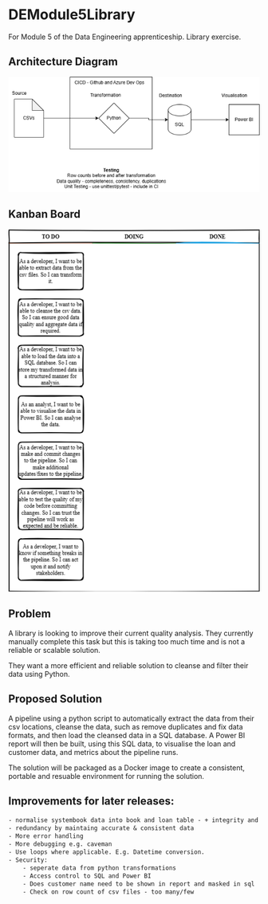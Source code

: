 # DEModule5Library
For Module 5 of the Data Engineering apprenticeship. Library exercise.
## Architecture Diagram
![MVP Diagram](resources/DE5M5Architecture.drawio.png)

## Kanban Board
![Kanban Board](resources/KanbanBoard.png)

## Problem
A library is looking to improve their current quality analysis.
They currently manually complete this task but this is taking too much time and is not a reliable or scalable solution.

They want a more efficient and reliable solution to cleanse and filter their data using Python.

## Proposed Solution
A pipeline using a python script to automatically extract the data from their csv locations, cleanse the data, such as remove duplicates and fix data formats, and then load the cleansed data in a SQL database.
A Power BI report will then be built, using this SQL data, to visualise the loan and customer data, and metrics about the pipeline runs.

The solution will be packaged as a Docker image to create a consistent, portable and resuable environment for running the solution.

## Improvements for later releases:
    - normalise systembook data into book and loan table - + integrity and - redundancy by maintaing accurate & consistent data
    - More error handling
    - More debugging e.g. caveman
    - Use loops where applicable. E.g. Datetime conversion.
    - Security:
        - seperate data from python transformations   
        - Access control to SQL and Power BI
        - Does customer name need to be shown in report and masked in sql
        - Check on row count of csv files - too many/few 